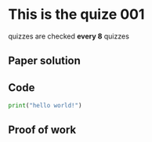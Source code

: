 # This is the quize 001

quizzes are checked **every 8** quizzes
## Paper solution


## Code 
```.py
print("hello world!")

```


## Proof of work
